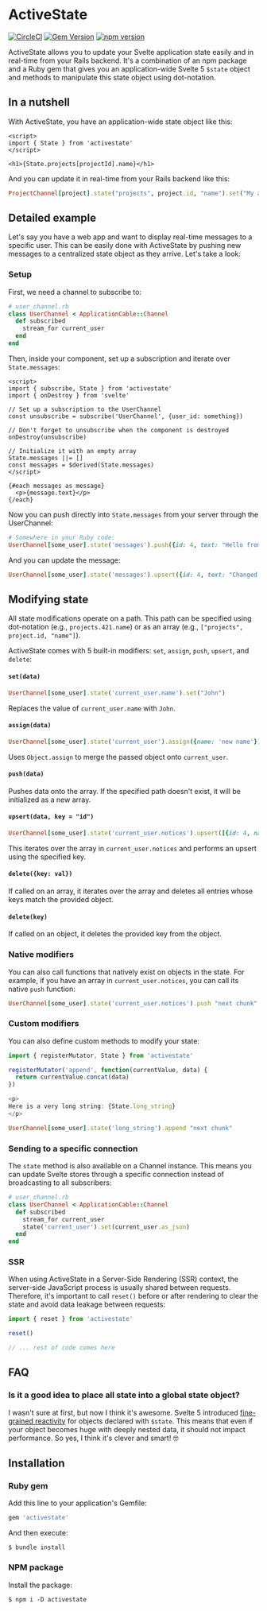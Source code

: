 # ActiveState

[![CircleCI](https://circleci.com/gh/buhrmi/activestate.svg?style=shield)](https://circleci.com/gh/buhrmi/activestate)
[![Gem Version](https://badge.fury.io/rb/activestate.svg)](https://rubygems.org/gems/activestate)
[![npm version](https://badge.fury.io/js/activestate.svg)](https://www.npmjs.com/package/activestate)

ActiveState allows you to update your Svelte application state easily and in real-time from your Rails backend. It's a combination of an npm package and a Ruby gem that gives you an application-wide Svelte 5 `$state` object and methods to manipulate this state object using dot-notation.

## In a nutshell

With ActiveState, you have an application-wide state object like this:

```svelte
<script>
import { State } from 'activestate'
</script>

<h1>{State.projects[projectId].name}</h1>
```

And you can update it in real-time from your Rails backend like this:

```rb
ProjectChannel[project].state("projects", project.id, "name").set("My awesome project")
```

## Detailed example

Let's say you have a web app and want to display real-time messages to a specific user. This can be easily done with ActiveState by pushing new messages to a centralized state object as they arrive. Let's take a look:

### Setup

First, we need a channel to subscribe to:

```rb
# user_channel.rb
class UserChannel < ApplicationCable::Channel
  def subscribed
    stream_for current_user
  end
end
```

Then, inside your component, set up a subscription and iterate over `State.messages`:

```svelte
<script>
import { subscribe, State } from 'activestate'
import { onDestroy } from 'svelte'

// Set up a subscription to the UserChannel
const unsubscribe = subscribe('UserChannel', {user_id: something})

// Don't forget to unsubscribe when the component is destroyed
onDestroy(unsubscribe)

// Initialize it with an empty array
State.messages ||= []
const messages = $derived(State.messages)
</script>

{#each messages as message}
  <p>{message.text}</p>
{/each}
```

Now you can push directly into `State.messages` from your server through the UserChannel:

```rb
# Somewhere in your Ruby code:
UserChannel[some_user].state('messages').push({id: 4, text: "Hello from Ruby"})
```

And you can update the message:

```rb
UserChannel[some_user].state('messages').upsert({id: 4, text: "Changed text"})
```


## Modifying state

All state modifications operate on a path. This path can be specified using dot-notation (e.g., `projects.421.name`) or as an array (e.g., `["projects", project.id, "name"]`).

ActiveState comes with 5 built-in modifiers: `set`, `assign`, `push`, `upsert`, and `delete`:

#### `set(data)`

```rb
UserChannel[some_user].state('current_user.name').set("John")
```

Replaces the value of `current_user.name` with `John`.

#### `assign(data)`

```rb
UserChannel[some_user].state('current_user').assign({name: 'new name'})
```

Uses `Object.assign` to merge the passed object onto `current_user`.

#### `push(data)`

Pushes data onto the array. If the specified path doesn't exist, it will be initialized as a new array.

#### `upsert(data, key = "id")`

```rb
UserChannel[some_user].state('current_user.notices').upsert([{id: 4, name: "new name"}])
```

This iterates over the array in `current_user.notices` and performs an upsert using the specified key.

#### `delete({key: val})`

If called on an array, it iterates over the array and deletes all entries whose keys match the provided object.

#### `delete(key)`

If called on an object, it deletes the provided key from the object.

### Native modifiers

You can also call functions that natively exist on objects in the state. For example, if you have an array in `current_user.notices`, you can call its native `push` function:

```ruby
UserChannel[some_user].state('current_user.notices').push "next chunk"
```

### Custom modifiers

You can also define custom methods to modify your state:

```js
import { registerMutator, State } from 'activestate'

registerMutator('append', function(currentValue, data) {
  return currentValue.concat(data)
})

<p>
Here is a very long string: {State.long_string}
</p>
```

```ruby
UserChannel[some_user].state('long_string').append "next chunk"
```

### Sending to a specific connection

The `state` method is also available on a Channel instance. This means you can update Svelte stores through a specific connection instead of broadcasting to all subscribers:

```rb
# user_channel.rb
class UserChannel < ApplicationCable::Channel
  def subscribed
    stream_for current_user
    state('current_user').set(current_user.as_json)
  end
end
```

### SSR

When using ActiveState in a Server-Side Rendering (SSR) context, the server-side JavaScript process is usually shared between requests. Therefore, it's important to call `reset()` before or after rendering to clear the state and avoid data leakage between requests:

```js
import { reset } from 'activestate'

reset()

// ... rest of code comes here
```

## FAQ

### Is it a good idea to place all state into a global state object?

I wasn't sure at first, but now I think it's awesome. Svelte 5 introduced [fine-grained reactivity](https://frontendmasters.com/blog/fine-grained-reactivity-in-svelte-5/) for objects declared with `$state`. This means that even if your object becomes huge with deeply nested data, it should not impact performance. So yes, I think it's clever and smart! 🤓

## Installation

### Ruby gem

Add this line to your application's Gemfile:

```ruby
gem 'activestate'
```

And then execute:

    $ bundle install

### NPM package

Install the package:

    $ npm i -D activestate

